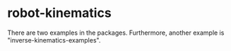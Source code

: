 # robot-kinematics
There are two examples in the packages. Furthermore, another example is "inverse-kinematics-examples".
